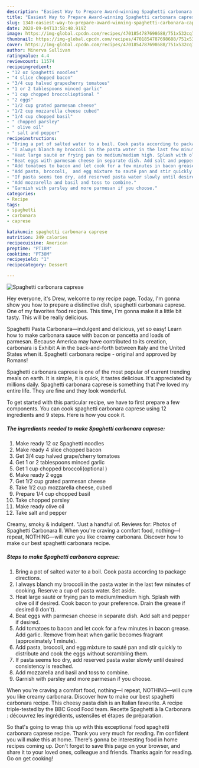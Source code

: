 ```yaml
---
description: "Easiest Way to Prepare Award-winning Spaghetti carbonara caprese"
title: "Easiest Way to Prepare Award-winning Spaghetti carbonara caprese"
slug: 1340-easiest-way-to-prepare-award-winning-spaghetti-carbonara-caprese
date: 2020-09-04T13:58:48.919Z
image: https://img-global.cpcdn.com/recipes/4701854787698688/751x532cq70/spaghetti-carbonara-caprese-recipe-main-photo.jpg
thumbnail: https://img-global.cpcdn.com/recipes/4701854787698688/751x532cq70/spaghetti-carbonara-caprese-recipe-main-photo.jpg
cover: https://img-global.cpcdn.com/recipes/4701854787698688/751x532cq70/spaghetti-carbonara-caprese-recipe-main-photo.jpg
author: Minerva Sullivan
ratingvalue: 4.4
reviewcount: 11574
recipeingredient:
- "12 oz Spaghetti noodles"
- "4 slice chopped bacon"
- "3/4 cup halved grapecherry tomatoes"
- "1 or 2 tablespoons minced garlic"
- "1 cup chopped broccolioptional "
- "2 eggs"
- "1/2 cup grated parmesan cheese"
- "1/2 cup mozzarella cheese cubed"
- "1/4 cup chopped basil"
- " chopped parsley"
- " olive oil"
- " salt and pepper"
recipeinstructions:
- "Bring a pot of salted water to a boil. Cook pasta according to package directions."
- "I always blanch my broccoli in the pasta water in the last few minutes of cooking. Reserve a cup of pasta water.  Set aside."
- "Heat large sauté or frying pan to medium/medium high. Splash with olive oil if desired. Cook bacon to your preference. Drain the grease if desired (I don&#39;t)."
- "Beat eggs with parmesan cheese in separate dish. Add salt and pepper if desired."
- "Add tomatoes to bacon and let cook for a few minutes in bacon grease.  Add garlic. Remove from heat when garlic becomes fragrant (approximately 1 minute)."
- "Add pasta, broccoli,  and egg mixture to sauté pan and stir quickly   to distribute and cook the eggs without scrambling them."
- "If pasta seems too dry, add reserved pasta water slowly until desired consistency is reached."
- "Add mozzarella and basil and toss to combine."
- "Garnish with parsley and more parmesan if you choose."
categories:
- Recipe
tags:
- spaghetti
- carbonara
- caprese

katakunci: spaghetti carbonara caprese 
nutrition: 249 calories
recipecuisine: American
preptime: "PT18M"
cooktime: "PT30M"
recipeyield: "1"
recipecategory: Dessert

---
```



![Spaghetti carbonara caprese](https://img-global.cpcdn.com/recipes/4701854787698688/751x532cq70/spaghetti-carbonara-caprese-recipe-main-photo.jpg)

Hey everyone, it's Drew, welcome to my recipe page. Today, I'm gonna show you how to prepare a distinctive dish, spaghetti carbonara caprese. One of my favorites food recipes. This time, I'm gonna make it a little bit tasty. This will be really delicious.

Spaghetti Pasta Carbonara—indulgent and delicious, yet so easy! Learn how to make carbonara sauce with bacon or pancetta and loads of parmesan. Because America may have contributed to its creation, carbonara is Exhibit A in the back-and-forth between Italy and the United States when it. Spaghetti carbonara recipe - original and approved by Romans!

Spaghetti carbonara caprese is one of the most popular of current trending meals on earth. It is simple, it is quick, it tastes delicious. It's appreciated by millions daily. Spaghetti carbonara caprese is something that I've loved my entire life. They are fine and they look wonderful.


To get started with this particular recipe, we have to first prepare a few components. You can cook spaghetti carbonara caprese using 12 ingredients and 9 steps. Here is how you cook it.

<!--inarticleads1-->

##### The ingredients needed to make Spaghetti carbonara caprese:

1. Make ready 12 oz Spaghetti noodles
1. Make ready 4 slice chopped bacon
1. Get 3/4 cup halved grape/cherry tomatoes
1. Get 1 or 2 tablespoons minced garlic
1. Get 1 cup chopped broccoli(optional )
1. Make ready 2 eggs
1. Get 1/2 cup grated parmesan cheese
1. Take 1/2 cup mozzarella cheese, cubed
1. Prepare 1/4 cup chopped basil
1. Take  chopped parsley
1. Make ready  olive oil
1. Take  salt and pepper


Creamy, smoky &amp; indulgent. &#34;Just a handful of. Reviews for: Photos of Spaghetti Carbonara II. When you&#39;re craving a comfort food, nothing—I repeat, NOTHING—will cure you like creamy carbonara. Discover how to make our best spaghetti carbonara recipe. 

<!--inarticleads2-->

##### Steps to make Spaghetti carbonara caprese:

1. Bring a pot of salted water to a boil. Cook pasta according to package directions.
1. I always blanch my broccoli in the pasta water in the last few minutes of cooking. Reserve a cup of pasta water.  Set aside.
1. Heat large sauté or frying pan to medium/medium high. Splash with olive oil if desired. Cook bacon to your preference. Drain the grease if desired (I don&#39;t).
1. Beat eggs with parmesan cheese in separate dish. Add salt and pepper if desired.
1. Add tomatoes to bacon and let cook for a few minutes in bacon grease.  Add garlic. Remove from heat when garlic becomes fragrant (approximately 1 minute).
1. Add pasta, broccoli,  and egg mixture to sauté pan and stir quickly   to distribute and cook the eggs without scrambling them.
1. If pasta seems too dry, add reserved pasta water slowly until desired consistency is reached.
1. Add mozzarella and basil and toss to combine.
1. Garnish with parsley and more parmesan if you choose.


When you&#39;re craving a comfort food, nothing—I repeat, NOTHING—will cure you like creamy carbonara. Discover how to make our best spaghetti carbonara recipe. This cheesy pasta dish is an Italian favourite. A recipe triple-tested by the BBC Good Food team. Recette Spaghetti à la Carbonara : découvrez les ingrédients, ustensiles et étapes de préparation. 

So that's going to wrap this up with this exceptional food spaghetti carbonara caprese recipe. Thank you very much for reading. I'm confident you will make this at home. There's gonna be interesting food in home recipes coming up. Don't forget to save this page on your browser, and share it to your loved ones, colleague and friends. Thanks again for reading. Go on get cooking!
